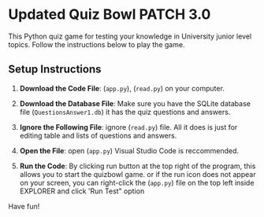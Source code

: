 # Updated Quiz Bowl PATCH 3.0

This Python quiz game for testing your knowledge in University junior level topics. Follow the instructions below to play the game.

## Setup Instructions


1. **Download the Code File**:  (`app.py`), (`read.py`) on your computer.

2. **Download the Database File**: Make sure you have the SQLite database file (`QuestionsAnswer1.db`) it has  the quiz questions and answers.

3. **Ignore the Following File**: ignore (`read.py`) file. All it does is just for editing table and lists of questions and answers.

4. **Open the File**: open (`app.py`) Visual Studio Code is reccommended.

5. **Run the Code**: By clicking run button at the top right of the program, this allows you to start the quizbowl game. or if the run icon does not appear on your screen, you can right-click the (`app.py`) file on the top left inside EXPLORER and click 'Run Test" option

Have fun!